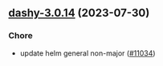 

## [dashy-3.0.14](https://github.com/truecharts/charts/compare/dashy-3.0.13...dashy-3.0.14) (2023-07-30)

### Chore

- update helm general non-major ([#11034](https://github.com/truecharts/charts/issues/11034))
  
  